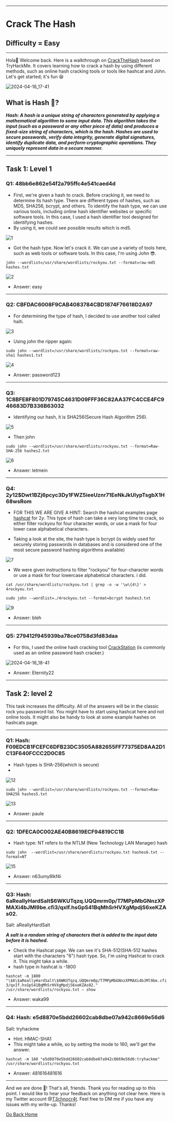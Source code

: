 ***
# Crack The Hash
## Difficulty = Easy
***

Hola👋 Welcome back. Here is a walkthrough on [CrackTheHash](https://tryhackme.com/r/room/crackthehash) based on TryHackMe. It covers learning how to crack a hash by using different methods, such as online hash cracking tools or tools like hashcat and John. Let's get started; it's fun 😆

![2024-04-16_17-41](https://github.com/T3chnocr4t/T3chnocr4t.github.io/assets/115868619/d17316c1-02e8-4246-a7bf-b46af5d238ef)

## What is Hash 🤔?
**_Hash: A hash is a unique string of characters generated by applying a mathematical algorithm to some input data. This algorithm takes the input (such as a password or any other piece of data) and produces a fixed-size string of characters, which is the hash.
Hashes are used to secure passwords, verify data integrity, generate digital signatures, identify duplicate data, and perform cryptographic operations. They uniquely represent data in a secure manner._**

***
## Task 1: Level 1
### Q1: 48bb6e862e54f2a795ffc4e541caed4d
- First, we're given a hash to crack. Before cracking it, we need to determine its hash type. There are different types of hashes, such as MD5, SHA256, bcrypt, and others. To identify the hash type, we can use various tools, including online hash identifier websites or specific software tools. In this case, I used a hash identifier tool designed for identifying hashes.
- By using it, we could see possible results which is md5.

![1](https://github.com/T3chnocr4t/T3chnocr4t.github.io/assets/115868619/0d8f1ce0-f3d4-481e-8e3b-321c66d5fe97)

- Got the hash type. Now let's crack it. We can use a variety of tools here, such as web tools or software tools. In this case, I'm using John 😎.

`john --wordlist=/usr/share/wordlists/rockyou.txt --format=raw-md5 hashes.txt`

![2](https://github.com/T3chnocr4t/T3chnocr4t.github.io/assets/115868619/fa8c108e-19f9-4812-aee0-cfa22d339d0b)

- Answer: easy

***
### Q2: CBFDAC6008F9CAB4083784CBD1874F76618D2A97 
- For determining the type of hash, I decided to use another tool called haiti.

![3](https://github.com/T3chnocr4t/T3chnocr4t.github.io/assets/115868619/d4a2612c-7095-4def-aa6b-27126e599987)

- Using john the ripper again:

``sudo john --wordlist=/usr/share/wordlists/rockyou.txt --format=raw-sha1 hashes1.txt``

![4](https://github.com/T3chnocr4t/T3chnocr4t.github.io/assets/115868619/5c57ba36-0000-499a-a6b8-38d082c5d41d)

- Answer: password123 

***
### Q3: 1C8BFE8F801D79745C4631D09FFF36C82AA37FC4CCE4FC946683D7B336B63032
- Identifying our hash, it is SHA256(Secure Hash Algorithm 256).

![5](https://github.com/T3chnocr4t/T3chnocr4t.github.io/assets/115868619/9f9b1e3d-8293-4599-a5fb-dbfd721722e1)

- Then john

``sudo john --wordlist=/usr/share/wordlists/rockyou.txt --format=Raw-SHA-256 hashes2.txt``

![6](https://github.com/T3chnocr4t/T3chnocr4t.github.io/assets/115868619/585cb3d4-2001-44ac-a80e-c1a781cc84b8)

- Answer: letmein

***
### Q4: $2y$12$Dwt1BZj6pcyc3Dy1FWZ5ieeUznr71EeNkJkUlypTsgbX1H68wsRom
- FOR THIS WE ARE GIVE A HINT:
Search the hashcat examples page [hashcat](https://hashcat.net/wiki/doku.php?id=example_hashes) for $2y$. This type of hash can take a very long time to crack, so either filter rockyou for four character words, or use a mask for four lower case alphabetical characters.

- Taking a look at the site, the hash type is bcrypt (is widely used for securely storing passwords in databases and is considered one of the most secure password hashing algorithms available)

![7](https://github.com/T3chnocr4t/T3chnocr4t.github.io/assets/115868619/d1cacd07-9bfd-44f1-ac19-f5c5947cc9c2)

- We were given instructions to filter "rockyou" for four-character words or use a mask for four lowercase alphabetical characters. i did.

``cat /usr/share/wordlists/rockyou.txt | grep -o -w '\w\{4\}' > 4rockyou.txt``

``sudo john --wordlist=./4rockyou.txt --format=bcrypt hashes3.txt``

![9](https://github.com/T3chnocr4t/T3chnocr4t.github.io/assets/115868619/8a8f0892-7f9b-46bc-ba4e-4021bfd526a5)

- Answer: bleh

***
### Q5: 279412f945939ba78ce0758d3fd83daa
- For this, I used the online hash cracking tool [CrackStation](https://crackstation.net/) (is commonly used as an online password hash cracker.)

![2024-04-16_18-41](https://github.com/T3chnocr4t/T3chnocr4t.github.io/assets/115868619/b205251a-91ac-42a4-861e-359b043e7545)

- Answer: Eternity22

***
## Task 2: level 2
This task increases the difficulty. All of the answers will be in the classic rock you password list.
You might have to start using hashcat here and not online tools. It might also be handy to look at some example hashes on hashcats page.

***
### Q1: Hash: F09EDCB1FCEFC6DFB23DC3505A882655FF77375ED8AA2D1C13F640FCCC2D0C85

- Hash types is SHA-256(which is secure)
- 
![12](https://github.com/T3chnocr4t/T3chnocr4t.github.io/assets/115868619/8647f9e0-f7b6-40e2-8322-6db1c980b494)

``sudo john --wordlist=/usr/share/wordlists/rockyou.txt --format=Raw-SHA256 hashes5.txt``

![13](https://github.com/T3chnocr4t/T3chnocr4t.github.io/assets/115868619/b717fbe8-e398-40fc-86a2-5acbe76e29c8)

- Answer: paule

***
### Q2: 1DFECA0C002AE40B8619ECF94819CC1B
- Hash type: NT refers to the NTLM (New Technology LAN Manager) hash

``sudo john  --wordlist=/usr/share/wordlists/rockyou.txt hashes6.txt --format=NT``

![15](https://github.com/T3chnocr4t/T3chnocr4t.github.io/assets/115868619/49586d75-67c0-44c4-a434-3c7919775fda)

- Answer: n63umy8lkf4i

***
### Q3: Hash: $6$aReallyHardSalt$6WKUTqzq.UQQmrm0p/T7MPpMbGNnzXPMAXi4bJMl9be.cfi3/qxIf.hsGpS41BqMhSrHVXgMpdjS6xeKZAs02.

Salt: aReallyHardSalt

**_A salt is a random string of characters that is added to the input data before it is hashed._**
- Check the Hashcat page. We can see it's SHA-512(SHA-512 hashes start with the characters "$6$") hash type. So, I'm using Hashcat to crack it. This might take a while.
- hash type in hashcat is -1800

``hashcat -m 1800 "\$6\$aReallyHardSalt\$6WKUTqzq.UQQmrm0p/T7MPpMbGNnzXPMAXi4bJMl9be.cfi3/qxIf.hsGpS41BqMhSrHVXgMpdjS6xeKZAs02." /usr/share/wordlists/rockyou.txt — show``

- Answer: waka99

***
### Q4: Hash: e5d8870e5bdd26602cab8dbe07a942c8669e56d6

Salt: tryhackme

- Hint: HMAC-SHA1
- This might take a while, so by setting the mode to 160, we'll get the answer.

``hashcat -m 160 "e5d8870e5bdd26602cab8dbe07a942c8669e56d6:tryhackme" /usr/share/wordlists/rockyou.txt``

- Answer: 481616481616

***
And we are done 👋! That's all, friends. Thank you for reading up to this point. I would like to hear your feedback on anything not clear here. Here is my Twitter account @[T3chnocr4t](https://twitter.com/T3chnocr4t). Feel free to DM me if you have any issues with my write-up. Thanks!


[Go Back Home](https://t3chnocr4t.github.io/)


































